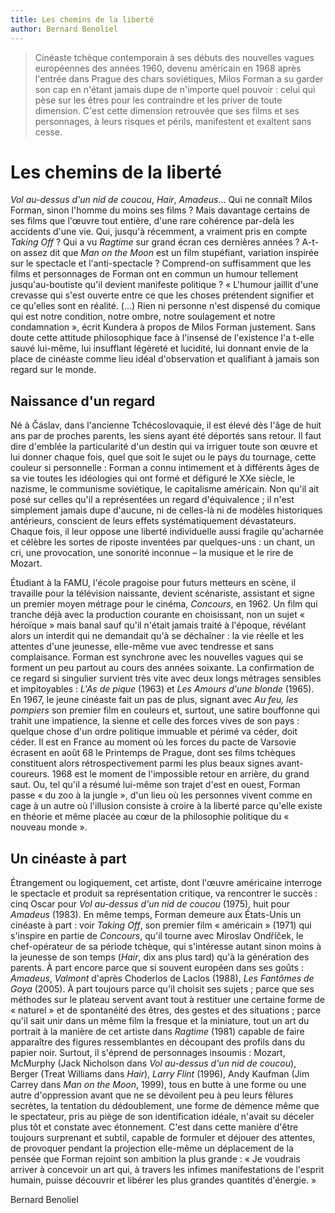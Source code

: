 ```yaml
---
title: Les chemins de la liberté
author: Bernard Benoliel
---
```


> Cinéaste tchèque contemporain à ses débuts des nouvelles vagues européennes des années 1960, devenu américain en 1968 après l'entrée dans Prague des chars soviétiques, Milos Forman a su garder son cap en n'étant jamais dupe de n'importe quel pouvoir : celui qui pèse sur les êtres pour les contraindre et les priver de toute dimension. C'est cette dimension retrouvée que ses films et ses personnages, à leurs risques et périls, manifestent et exaltent sans cesse.

# Les chemins de la liberté

_Vol au-dessus d'un nid de coucou_, _Hair_, _Amadeus_... Qui ne connaît Milos Forman, sinon l'homme du moins ses films ? Mais davantage certains de ses films que l'œuvre tout entière, d'une rare cohérence par-delà les accidents d'une vie. Qui, jusqu'à récemment, a vraiment pris en compte _Taking Off_ ? Qui a vu _Ragtime_ sur grand écran ces dernières années ? A-t-on assez dit que _Man on the Moon_ est un film stupéfiant, variation inspirée sur le spectacle et l'anti-spectacle ? Comprend-on suffisamment que les films et personnages de Forman ont en commun un humour tellement jusqu'au-boutiste qu'il devient manifeste politique ? « L'humour jaillit d'une crevasse qui s'est ouverte entre ce que les choses prétendent signifier et ce qu'elles sont en réalité. (...) Rien ni personne n'est dispensé du comique qui est notre condition, notre ombre, notre soulagement et notre condamnation », écrit Kundera à propos de Milos Forman justement. Sans doute cette attitude philosophique face à l'insensé de l'existence l'a t-elle sauvé lui-même, lui insufflant légèreté et lucidité, lui donnant envie de la place de cinéaste comme lieu idéal d'observation et qualifiant à jamais son regard sur le monde.

## Naissance d'un regard

Né à Čáslav, dans l'ancienne Tchécoslovaquie, il est élevé dès l'âge de huit ans par de proches parents, les siens ayant été déportés sans retour. Il faut dire d'emblée la particularité d'un destin qui va irriguer toute son œuvre et lui donner chaque fois, quel que soit le sujet ou le pays du tournage, cette couleur si personnelle : Forman a connu intimement et à différents âges de sa vie toutes les idéologies qui ont formé et défiguré le XXe siècle, le nazisme, le communisme soviétique, le capitalisme américain. Non qu'il ait posé sur celles qu'il a représentées un regard d'équivalence ; il n'est simplement jamais dupe d'aucune, ni de celles-là ni de modèles historiques antérieurs, conscient de leurs effets systématiquement dévastateurs. Chaque fois, il leur oppose une liberté individuelle aussi fragile qu'acharnée et célèbre les sortes de riposte inventées par quelques-uns : un chant, un cri, une provocation, une sonorité inconnue – la musique et le rire de Mozart.

Étudiant à la FAMU, l'école pragoise pour futurs metteurs en scène, il travaille pour la télévision naissante, devient scénariste, assistant et signe un premier moyen métrage pour le cinéma, _Concours_, en 1962\. Un film qui tranche déjà avec la production courante en choisissant, non un sujet « héroïque » mais banal sauf qu'il n'était jamais traité à l'époque, révélant alors un interdit qui ne demandait qu'à se déchaîner : la vie réelle et les attentes d'une jeunesse, elle-même vue avec tendresse et sans complaisance. Forman est synchrone avec les nouvelles vagues qui se forment un peu partout au cours des années soixante. La confirmation de ce regard si singulier survient très vite avec deux longs métrages sensibles et impitoyables : _L'As de pique_ (1963) et _Les Amours d'une blonde_ (1965). En 1967, le jeune cinéaste fait un pas de plus, signant avec _Au feu, les pompiers_ son premier film en couleurs et, surtout, une satire bouffonne qui trahit une impatience, la sienne et celle des forces vives de son pays : quelque chose d'un ordre politique immuable et périmé va céder, doit céder. Il est en France au moment où les forces du pacte de Varsovie écrasent en août 68 le Printemps de Prague, dont ses films tchèques constituent alors rétrospectivement parmi les plus beaux signes avant-coureurs. 1968 est le moment de l'impossible retour en arrière, du grand saut. Ou, tel qu'il a résumé lui-même son trajet d'est en ouest, Forman passe « du zoo à la jungle », d'un lieu où les personnes vivent comme en cage à un autre où l'illusion consiste à croire à la liberté parce qu'elle existe en théorie et même placée au cœur de la philosophie politique du « nouveau monde ».

## Un cinéaste à part

Étrangement ou logiquement, cet artiste, dont l'œuvre américaine interroge le spectacle et produit sa représentation critique, va rencontrer le succès : cinq Oscar pour _Vol au-dessus d'un nid de coucou_ (1975), huit pour _Amadeus_ (1983). En même temps, Forman demeure aux États-Unis un cinéaste à part : voir _Taking Off_, son premier film « américain » (1971) qui s'inspire en partie de _Concours_, qu'il tourne avec Miroslav Ondříček, le chef-opérateur de sa période tchèque, qui s'intéresse autant sinon moins à la jeunesse de son temps (_Hair_, dix ans plus tard) qu'à la génération des parents. À part encore parce que si souvent européen dans ses goûts : _Amadeus_, _Valmont_ d'après Choderlos de Laclos (1988), _Les Fantômes de Goya_ (2005). À part toujours parce qu'il choisit ses sujets ; parce que ses méthodes sur le plateau servent avant tout à restituer une certaine forme de « naturel » et de spontanéité des êtres, des gestes et des situations ; parce qu'il sait unir dans un même film la fresque et la miniature, tout un art du portrait à la manière de cet artiste dans _Ragtime_ (1981) capable de faire apparaître des figures ressemblantes en découpant des profils dans du papier noir. Surtout, il s'éprend de personnages insoumis : Mozart, McMurphy (Jack Nicholson dans _Vol au-dessus d'un nid de coucou_), Berger (Treat Williams dans _Hair_), _Larry Flint_ (1996), Andy Kaufman (Jim Carrey dans _Man on the Moon_, 1999), tous en butte à une forme ou une autre d'oppression avant que ne se dévoilent peu à peu leurs fêlures secrètes, la tentation du dédoublement, une forme de démence même que le spectateur, pris au piège de son identification idéale, n'avait su déceler plus tôt et constate avec étonnement. C'est dans cette manière d'être toujours surprenant et subtil, capable de formuler et déjouer des attentes, de provoquer pendant la projection elle-même un déplacement de la pensée que Forman rejoint son ambition la plus grande : « Je voudrais arriver à concevoir un art qui, à travers les infimes manifestations de l'esprit humain, puisse découvrir et libérer les plus grandes quantités d'énergie. »

Bernard Benoliel

